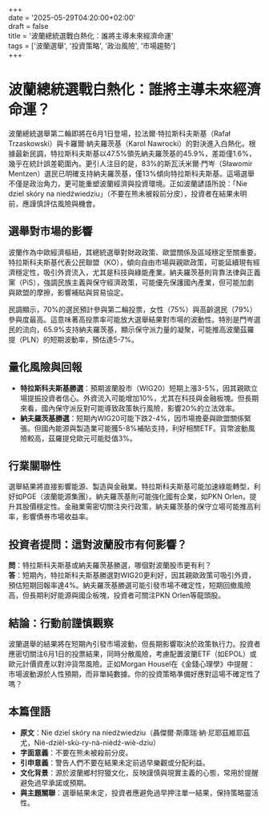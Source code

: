 +++  
date = '2025-05-29T04:20:00+02:00'  
draft = false  
title = '波蘭總統選戰白熱化：誰將主導未來經濟命運'  
tags = ['波蘭選舉', '投資策略', '政治風險', '市場趨勢']  
+++

# 波蘭總統選戰白熱化：誰將主導未來經濟命運？

波蘭總統選舉第二輪即將在6月1日登場，拉法爾·特拉斯科夫斯基（Rafał Trzaskowski）與卡羅爾·納夫羅茨基（Karol Nawrocki）的對決進入白熱化。根據最新民調，特拉斯科夫斯基以47.5%領先納夫羅茨基的45.9%，差距僅1.6%，幾乎在統計誤差範圍內。更引人注目的是，83%的斯瓦沃米爾·門岑（Sławomir Mentzen）選民已明確支持納夫羅茨基，僅13%傾向特拉斯科夫斯基。這場選舉不僅是政治角力，更可能重塑波蘭經濟與投資環境。正如波蘭諺語所說：「Nie dziel skóry na niedźwiedziu」（不要在熊未被殺前分皮），投資者在結果未明前，應謹慎評估風險與機會。[](https://businessinsider.com.pl/polityka/sondazowe-podsumowanie-dnia-kto-na-prezydenta/px365g7)[](https://businessinsider.com.pl/wiadomosci/na-kogo-zaglosuja-wyborcy-slawomira-mentzena-wyrazna-przewaga-sondaz/5hk6wl1)

## 選舉對市場的影響

波蘭作為中歐經濟樞紐，其總統選舉對財政政策、歐盟關係及區域穩定至關重要。特拉斯科夫斯基代表公民聯盟（KO），傾向自由市場與親歐政策，可能延續現有經濟穩定性，吸引外資流入，尤其是科技與綠能產業。納夫羅茨基則背靠法律與正義黨（PiS），強調民族主義與保守經濟政策，可能優先保護國內產業，但可能加劇與歐盟的摩擦，影響補貼與貿易協定。

民調顯示，70%的選民預計參與第二輪投票，女性（75%）與高齡選民（79%）參與度最高。這意味著高投票率可能放大選舉結果對市場的波動性。特別是門岑選民的流向，65.9%支持納夫羅茨基，顯示保守派力量的凝聚，可能推高波蘭茲羅提（PLN）的短期波動率，預估達5-7%。[](https://www.rp.pl/polityka/art42388461-sondaz-jak-zaglosuja-wyborcy-slawomira-mentzena-zdecydowana-wiekszosc-juz-wie)

## 量化風險與回報

- **特拉斯科夫斯基勝選**：預期波蘭股市（WIG20）短期上漲3-5%，因其親歐立場提振投資者信心。外資流入可能增加10%，尤其在科技與金融板塊。但長期來看，國內保守派反對可能導致政策執行風險，影響20%的立法效率。
- **納夫羅茨基勝選**：短期內WIG20可能下跌2-4%，因市場擔憂與歐盟關係緊張。但國內能源與製造業可能獲5-8%補貼支持，利好相關ETF。貨幣波動風險較高，茲羅提兌歐元可能貶值3%。

## 行業關聯性

選舉結果將直接影響能源、製造與金融業。特拉斯科夫斯基可能加速綠能轉型，利好如PGE（波蘭能源集團）。納夫羅茨基則可能強化國有企業，如PKN Orlen，提升其股價穩定性。金融業需密切關注央行政策，納夫羅茨基的保守立場可能推高利率，影響債券市場收益率。

## 投資者提問：這對波蘭股市有何影響？

**問**：特拉斯科夫斯基或納夫羅茨基勝選，哪個對波蘭股市更有利？  
**答**：短期內，特拉斯科夫斯基勝選對WIG20更利好，因其親歐政策可吸引外資，預估短期回報率達4%。納夫羅茨基勝選可能引發市場不確定性，短期回撤風險高，但長期利好能源與國企板塊，投資者可關注PKN Orlen等龍頭股。

## 結論：行動前謹慎觀察

波蘭選舉的結果將在短期內引發市場波動，但長期影響取決於政策執行力。投資者應密切關注6月1日的投票結果，同時分散風險，考慮配置波蘭ETF（如EPOL）或歐元計價資產以對沖貨幣風險。正如Morgan Housel在《金錢心理學》中提醒：市場波動源於人性預期，而非單純數據。你的投資策略準備好應對這場不確定性了嗎？

## 本篇俚語

- **原文**：Nie dziel skóry na niedźwiedziu（聶傑爾·斯庫瑞·納·尼耶茲維耶茲尤，Niè-dzièl-skù-ry-nà-nièdź-wiè-dziu）  
- **字面意義**：不要在熊未被殺前分皮。  
- **引申意義**：警告人們不要在結果未定前過早樂觀或分配利益。  
- **文化背景**：源於波蘭鄉村狩獵文化，反映謹慎與現實主義的心態，常用於提醒避免過早承諾或預期。  
- **與主題關聯**：選舉結果未定，投資者應避免過早押注單一結果，保持策略靈活性。